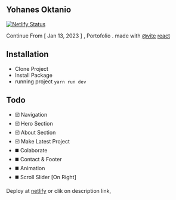 ## Yohanes Oktanio

[![Netlify Status](https://api.netlify.com/api/v1/badges/281342fb-f25f-4b9e-aadf-2b51617542fa/deploy-status)](https://app.netlify.com/sites/yohanesoktanio/deploys)

Continue From [ Jan 13, 2023 ] , Portofolio . made with [@vite](https://github.com/vitejs/vite-plugin-react/blob/main/packages/plugin-react/README.md) [react](https://react.dev/)

## Installation

-   Clone Project
-   Install Package
-   running project `yarn run dev`

## Todo

-   ☑️ Navigation
-   ☑️ Hero Section
-   ☑️ About Section
-   ☑️ Make Latest Project
-   ◼️ Colaborate
-   ◼️ Contact & Footer
-   ◼️ Animation
-   ◼️ Scroll Slider [On Right]

Deploy at [netlify](https://yohanesoktanio.netlify.app/) or clik on description link,
